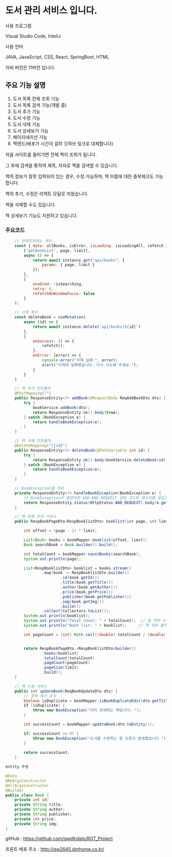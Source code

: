 # 도서 관리 서비스 입니다.

사용 프로그램

Visual Studio Code, InteliJ

사용 언어

JAVA, JavaScript, CSS, React, SpringBoot, HTML

자바 버전은 11버전 입니다.

## 주요 기능 설명

1. 도서 목록 전체 조회 기능
2. 도서 목록 검색 기능(개발 중)
3. 도서 추가 기능
4. 도서 수정 기능
5. 도서 삭제 기능
6. 도서 상세보기 기능
7. 페이지네이션 기능
8. 백엔드(배포가 시간이 걸려 깃허브 링크로 대체합니다)



처음 사이트를 들어가면 전체 책이 조회가 됩니다.

그 후에 검색을 통하여 제목, 저자로 책을 검색할 수 있습니다.

책의 정보가 잘못 입력되어 있는 경우, 수정 가능하며, 책 이름에 대한 중복체크도 가능합니다.

책의 추가, 수정은 리엑트 모달로 띄웠습니다.

책을 삭제할 수도 있습니다.

책 상세보기 기능도 지원하고 있습니다.



### 주요코드

```javascript
    // 전체조회하는 쿼리
    const { data: allBooks, isError, isLoading: isLoadingAll, refetch } = useQuery(
        ["getBookList", page, limit],
        async () => {
            return await instance.get("api/books", {
                params: { page, limit }
            });
        },
        {
            enabled: !isSearching,
            retry: 0,
            refetchOnWindowFocus: false
        }
    );
```



```javascript
    // 삭제 쿼리
    const deleteBook = useMutation(
        async (id) => {
            return await instance.delete(`api/books/${id}`)
        },
        {
            onSuccess: () => {
                refetch();
            },
            onError: (error) => {
                console.error("삭제 실패:", error);
                alert("삭제에 실패했습니다. 다시 시도해 주세요.");
            }
        }
    )
```



```java
    // 책 추가 컨트롤러
    @PostMapping("")
    public ResponseEntity<?> addBook(@RequestBody ReqAddBookDto dto) {
        try {
            bookService.addBook(dto);
            return ResponseEntity.ok().body(true);
        } catch (BookException e) {
            return handleBookException(e);
        }
    }
```



```java
    // 책 삭제 컨트롤러
    @DeleteMapping("/{id}")
    public ResponseEntity<?> deleteBook(@PathVariable int id) {
        try {
            return ResponseEntity.ok().body(bookService.deleteBook(id));
        } catch (BookException e) {
            return handleBookException(e);
        }
    }
```



```java
    // BookException을 처리
    private ResponseEntity<?> handleBookException(BookException e) {
        // BookException이 발생하면 400 BAD REQUEST 상태 코드와 메시지를 응답으로 보냄
        return ResponseEntity.status(HttpStatus.BAD_REQUEST).body(e.getMessage());
    }
```



```java
    // 책 목록 조회 서비스
    public RespBookPageDto<RespBooklistDto> booklist(int page, int limit) {

        int offset = (page - 1) * limit;

        List<Book> books = bookMapper.booklist(offset, limit);
        Book searchBook = Book.builder().build();

        int totalCount = bookMapper.countBooks(searchBook);
        System.out.println(page);

        List<RespBooklistDto> booklist = books.stream()
                .map(book -> RespBooklistDto.builder()
                        .id(book.getId())
                        .title(book.getTitle())
                        .author(book.getAuthor())
                        .price(book.getPrice())
                        .publisher(book.getPublisher())
                        .img(book.getImg())
                        .build())
                .collect(Collectors.toList());
        System.out.println(booklist);
        System.out.println("Total count: " + totalCount);  // 총 책의 수 출력
        System.out.println("Book list: " + booklist);     // 책 목록 출력

        int pageCount = (int) Math.ceil((double) totalCount / (double) limit);


        return RespBookPageDto.<RespBooklistDto>builder()
                .books(booklist)
                .totalCount(totalCount)
                .pageCount(pageCount)
                .pageSize(limit)
                .build();
    }
```



```java
    // 책 수정 서비스
    public int updateBook(ReqBookUpdateDto dto) {
        // 중복 체크 로직
        boolean isDuplicate = bookMapper.isBookDuplcateEdit(dto.getTitle(), dto.getId());
        if (isDuplicate) {
            throw new BookException("이미 존재하는 책입니다: ");
        }

        int successCount = bookMapper.updateBook(dto.toEntity());

        if( successCount == 0) {
            throw new BookException("도서를 수정하는 중 오류가 발생했습니다.");
        }
        
        return successCount;
    }
```



```java
entity 구성

@Data
@NoArgsConstructor
@AllArgsConstructor
@Builder
public class Book {
    private int id;
    private String title;
    private String author;
    private String publisher;
    private int price;
    private String img;
}
```



gitHub : https://github.com/qwdltjdals/RGT_Project

프론트 배포 주소 : http://qw2645.dothome.co.kr/
